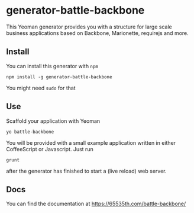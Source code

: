# generator-battle-backbone

This Yeoman generator provides you with a structure for large scale business
applications based on Backbone, Marionette, requirejs and more.

## Install

You can install this generator with `npm`

```shell
npm install -g generator-battle-backbone
```

You might need `sudo` for that

## Use

Scaffold your application with Yeoman

```shell
yo battle-backbone
```

You will be provided with a small example application written in either
CoffeeScript or Javascript. Just run

```
grunt
```

after the generator has finished to start a (live reload) web server.

## Docs

You can find the documentation at https://65535th.com/battle-backbone/